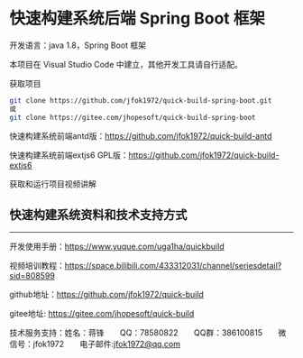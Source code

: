 # 快速构建系统后端 Spring Boot 框架

开发语言：java 1.8，Spring Boot 框架

本项目在 Visual Studio Code 中建立，其他开发工具请自行适配。

获取项目
```bash
git clone https://github.com/jfok1972/quick-build-spring-boot.git
或
git clone https://gitee.com/jhopesoft/quick-build-spring-boot
```

快速构建系统前端antd版：https://github.com/jfok1972/quick-build-antd

快速构建系统前端extjs6 GPL版：https://github.com/jfok1972/quick-build-extjs6

获取和运行项目视频讲解

## 快速构建系统资料和技术支持方式
---
开发使用手册：https://www.yuque.com/uga1ha/quickbuild

视频培训教程：https://space.bilibili.com/433312031/channel/seriesdetail?sid=808599

github地址：https://github.com/jfok1972/quick-build

gitee地址: https://gitee.com/jhopesoft/quick-build

技术服务支持：姓名：蒋锋　　QQ：78580822　　QQ群：386100815　　微信号：jfok1972　　电子邮件:jfok1972@qq.com
